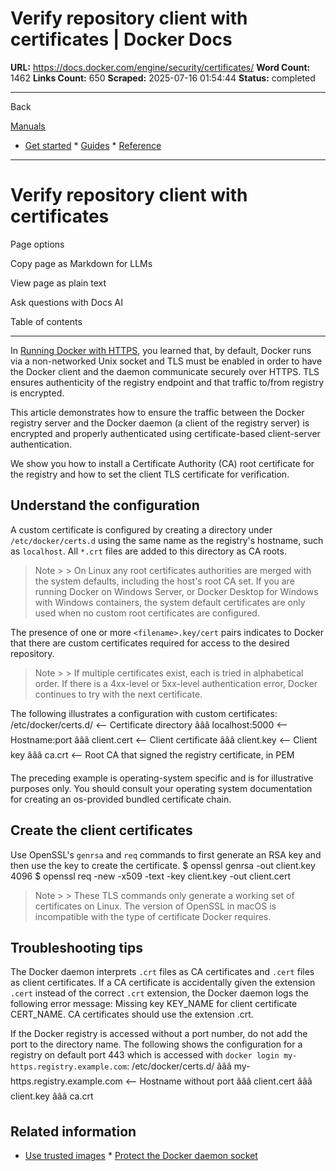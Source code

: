 # Verify repository client with certificates | Docker Docs

**URL:** https://docs.docker.com/engine/security/certificates/
**Word Count:** 1462
**Links Count:** 650
**Scraped:** 2025-07-16 01:54:44
**Status:** completed

---

Back

[Manuals](https://docs.docker.com/manuals/)

  * [Get started](https://docs.docker.com/get-started/)   * [Guides](https://docs.docker.com/guides/)   * [Reference](https://docs.docker.com/reference/)

* * *

# Verify repository client with certificates

Page options

Copy page as Markdown for LLMs

View page as plain text

Ask questions with Docs AI

Table of contents

* * *

In [Running Docker with HTTPS](https://docs.docker.com/engine/security/protect-access/), you learned that, by default, Docker runs via a non-networked Unix socket and TLS must be enabled in order to have the Docker client and the daemon communicate securely over HTTPS. TLS ensures authenticity of the registry endpoint and that traffic to/from registry is encrypted.

This article demonstrates how to ensure the traffic between the Docker registry server and the Docker daemon \(a client of the registry server\) is encrypted and properly authenticated using certificate-based client-server authentication.

We show you how to install a Certificate Authority \(CA\) root certificate for the registry and how to set the client TLS certificate for verification.

## Understand the configuration

A custom certificate is configured by creating a directory under `/etc/docker/certs.d` using the same name as the registry's hostname, such as `localhost`. All `*.crt` files are added to this directory as CA roots.

> Note >  > On Linux any root certificates authorities are merged with the system defaults, including the host's root CA set. If you are running Docker on Windows Server, or Docker Desktop for Windows with Windows containers, the system default certificates are only used when no custom root certificates are configured.

The presence of one or more `<filename>.key/cert` pairs indicates to Docker that there are custom certificates required for access to the desired repository.

> Note >  > If multiple certificates exist, each is tried in alphabetical order. If there is a 4xx-level or 5xx-level authentication error, Docker continues to try with the next certificate.

The following illustrates a configuration with custom certificates:                   /etc/docker/certs.d/        <-- Certificate directory         âââ localhost:5000          <-- Hostname:port            âââ client.cert          <-- Client certificate            âââ client.key           <-- Client key            âââ ca.crt               <-- Root CA that signed                                         the registry certificate, in PEM

The preceding example is operating-system specific and is for illustrative purposes only. You should consult your operating system documentation for creating an os-provided bundled certificate chain.

## Create the client certificates

Use OpenSSL's `genrsa` and `req` commands to first generate an RSA key and then use the key to create the certificate.               $ openssl genrsa -out client.key 4096     $ openssl req -new -x509 -text -key client.key -out client.cert     

> Note >  > These TLS commands only generate a working set of certificates on Linux. The version of OpenSSL in macOS is incompatible with the type of certificate Docker requires.

## Troubleshooting tips

The Docker daemon interprets `.crt` files as CA certificates and `.cert` files as client certificates. If a CA certificate is accidentally given the extension `.cert` instead of the correct `.crt` extension, the Docker daemon logs the following error message:               Missing key KEY_NAME for client certificate CERT_NAME. CA certificates should use the extension .crt.

If the Docker registry is accessed without a port number, do not add the port to the directory name. The following shows the configuration for a registry on default port 443 which is accessed with `docker login my-https.registry.example.com`:                   /etc/docker/certs.d/         âââ my-https.registry.example.com          <-- Hostname without port            âââ client.cert            âââ client.key            âââ ca.crt

## Related information

  * [Use trusted images](https://docs.docker.com/engine/security/trust/)   * [Protect the Docker daemon socket](https://docs.docker.com/engine/security/protect-access/)